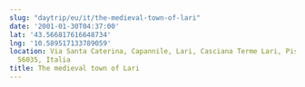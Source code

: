 ```yaml
---
slug: "daytrip/eu/it/the-medieval-town-of-lari"
date: '2001-01-30T04:37:00'
lat: '43.566817616648734'
lng: '10.589517133789059'
location: Via Santa Caterina, Capannile, Lari, Casciana Terme Lari, Pisa, Toscana,
  56035, Italia
title: The medieval town of Lari
---
```



